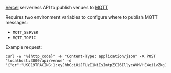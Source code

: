 [Vercel](https://vercel.com/) serverless API to publish venues to [MQTT](https://mqtt.org/)

Requires two environment variables to configure where to publish MQTT messages:

- `MQTT_SERVER`
- `MQTT_TOPIC`

Example request:

```
curl -w "%{http_code}" -H "Content-Type: application/json" -X POST "localhost:3000/api/venue" -d '{"qr":"UKC19TRACING:1:eyJhbGciOiJFUzI1NiIsImtpZCI6IllycWVMVHE4ei1vZkg1bnpsYVNHbllSZkI5YnU5eVBsV1lVXzJiNnFYT1EifQ.eyJpZCI6IjVZM1Y0Mk01Iiwib3BuIjoiQmFybmFyZCBDYXN0bGUiLCJ2dCI6IjAwMCIsInBjIjoiREwxMjhQUiJ9.gINSi7vSZ3hnYceo1BvKF2TLeQHcCpiYbBxn6MvljICKGEfamrT6E1anNpyJl7kAhV0QYO6pQEFsJvPUhE91Iw","lat":"54.55","lon":"1.92"}'
```
